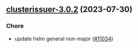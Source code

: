 

## [clusterissuer-3.0.2](https://github.com/truecharts/charts/compare/clusterissuer-3.0.1...clusterissuer-3.0.2) (2023-07-30)

### Chore

- update helm general non-major ([#11034](https://github.com/truecharts/charts/issues/11034))
  
  